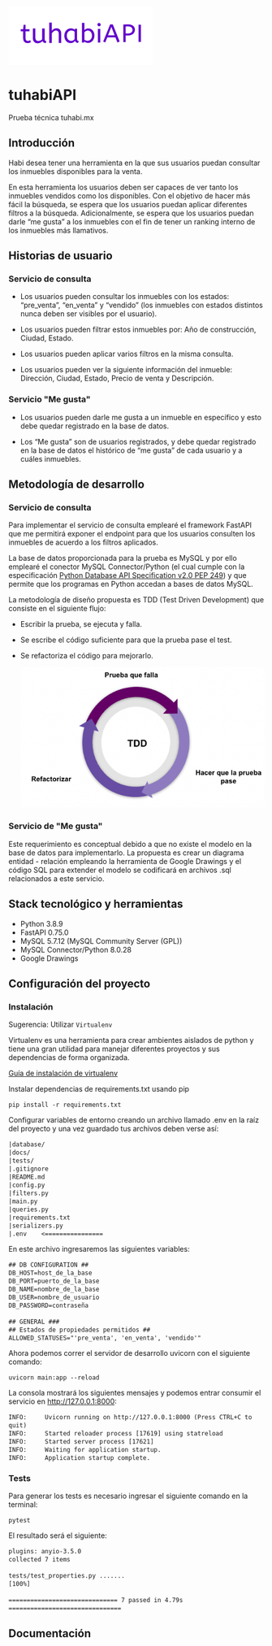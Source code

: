 ![tuhabiAPI](docs/images/header.gif)
# tuhabiAPI

Prueba técnica tuhabi.mx

## Introducción

Habi desea tener una herramienta en la que sus usuarios puedan consultar los 
inmuebles disponibles para la venta. 

En esta herramienta los usuarios deben ser capaces de ver tanto los inmuebles 
vendidos como los disponibles. Con el objetivo de hacer más fácil la búsqueda, 
se espera que los usuarios puedan aplicar diferentes filtros a la búsqueda.
Adicionalmente, se espera que los usuarios puedan darle “me gusta” a los 
inmuebles con el fin de tener un ranking interno de los inmuebles más 
llamativos.

## Historias de usuario

### Servicio de consulta

- Los usuarios pueden consultar los inmuebles con los estados: “pre_venta”, 
  “en_venta” y “vendido” (los inmuebles con estados distintos nunca deben 
  ser visibles por el usuario).
  
- Los usuarios pueden filtrar estos inmuebles por: Año de construcción,
  Ciudad, Estado.
  
- Los usuarios pueden aplicar varios filtros en la misma consulta.
  
- Los usuarios pueden ver la siguiente información del inmueble: Dirección, 
  Ciudad, Estado, Precio de venta y Descripción.

### Servicio "Me gusta"

- Los usuarios pueden darle me gusta a un inmueble en específico y esto 
  debe quedar registrado en la base de datos.
  
- Los “Me gusta” son de usuarios registrados, y debe quedar registrado en 
  la base de datos el histórico de “me gusta” de cada usuario y a cuáles 
  inmuebles.
  
## Metodología de desarrollo

### Servicio de consulta

Para implementar el servicio de consulta emplearé
el framework FastAPI que me permitirá exponer el endpoint para que 
los usuarios consulten los inmuebles de acuerdo a los filtros aplicados.

La base de datos proporcionada para la prueba es MySQL y por ello 
emplearé el conector MySQL Connector/Python (el cual cumple con la 
especificación [Python Database API Specification v2.0 PEP 249](
https://peps.python.org/pep-0249/))
y que permite que los programas en Python accedan a bases de datos 
MySQL.

La metodología de diseño propuesta es TDD (Test Driven Development) que 
consiste en el siguiente flujo:
  
* Escribir la prueba, se ejecuta y falla.
* Se escribe el código suficiente para que la 
    prueba pase el test.
* Se refactoriza el código para mejorarlo.
  
  ![TDD](docs/images/tdd.png)

### Servicio de "Me gusta"

Este requerimiento es conceptual debido a que no existe el modelo en la 
base de datos para implementarlo. La propuesta es crear un diagrama 
entidad - relación empleando la herramienta de Google 
Drawings y el código SQL para extender el modelo se codificará en archivos
.sql relacionados a este servicio.

## Stack tecnológico y herramientas

- Python 3.8.9
- FastAPI 0.75.0
- MySQL 5.7.12 (MySQL Community Server (GPL))
- MySQL Connector/Python  8.0.28
- Google Drawings

## Configuración del proyecto

### Instalación
Sugerencia: Utilizar ``` Virtualenv ```

Virtualenv es una herramienta para crear ambientes aislados de python
y tiene una gran utilidad para manejar diferentes proyectos
y sus dependencias de forma organizada.

[Guía de instalación de virtualenv](https://virtualenv.pypa.io/)

Instalar dependencias de requirements.txt usando pip
```
pip install -r requirements.txt
```

Configurar variables de entorno 
creando un archivo llamado .env 
en la raíz del proyecto y una vez guardado 
tus archivos deben verse así:
```
|database/
|docs/
|tests/
|.gitignore
|README.md
|config.py
|filters.py
|main.py
|queries.py
|requirements.txt
|serializers.py
|.env    <================
```

En este archivo ingresaremos las siguientes variables:
```
## DB CONFIGURATION ##
DB_HOST=host_de_la_base
DB_PORT=puerto_de_la_base
DB_NAME=nombre_de_la_base
DB_USER=nombre_de_usuario
DB_PASSWORD=contraseña

## GENERAL ###
## Estados de propiedades permitidos ##
ALLOWED_STATUSES="'pre_venta', 'en_venta', 'vendido'"
```

Ahora podemos correr el servidor de desarrollo uvicorn
con el siguiente comando:
```
uvicorn main:app --reload
```

La consola mostrará los siguientes mensajes y podemos
entrar consumir el servicio en http://127.0.0.1:8000:
```
INFO:     Uvicorn running on http://127.0.0.1:8000 (Press CTRL+C to quit)
INFO:     Started reloader process [17619] using statreload
INFO:     Started server process [17621]
INFO:     Waiting for application startup.
INFO:     Application startup complete.
```

### Tests
Para generar los tests es necesario ingresar el siguiente
comando en la terminal:

```
pytest
```

El resultado será el siguiente:

```
plugins: anyio-3.5.0
collected 7 items                                                              

tests/test_properties.py .......                                         [100%]

============================== 7 passed in 4.79s ===============================
```
## Documentación










